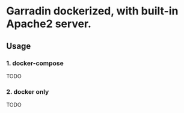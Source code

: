 # Garradin dockerized, with built-in Apache2 server.

## Usage

### 1. docker-compose

TODO

### 2. docker only

TODO

